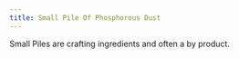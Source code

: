 ```yaml
---
title: Small Pile Of Phosphorous Dust
---
```


<ItemImage file="small_pile_of_phosphorous_dust" alt="Small Pile Of Phosphorous Dust" size="200" />

Small Piles are crafting ingredients and often a by product.
